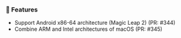 ### 🚀 Features

- Support Android x86-64 architecture (Magic Leap 2) (PR: #344)
- Combine ARM and Intel architectures of macOS (PR: #345)

